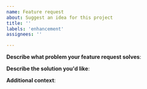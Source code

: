 ```yaml
---
name: Feature request
about: Suggest an idea for this project
title: ''
labels: 'enhancement'
assignees: ''

---
```


**Describe what problem your feature request solves**:
<!-- Describe below what the problem is -->

**Describe the solution you'd like**:
<!-- Describe below what you want to happen -->

**Additional context**:
<!-- Add below any other context or screenshots about the feature request -->
